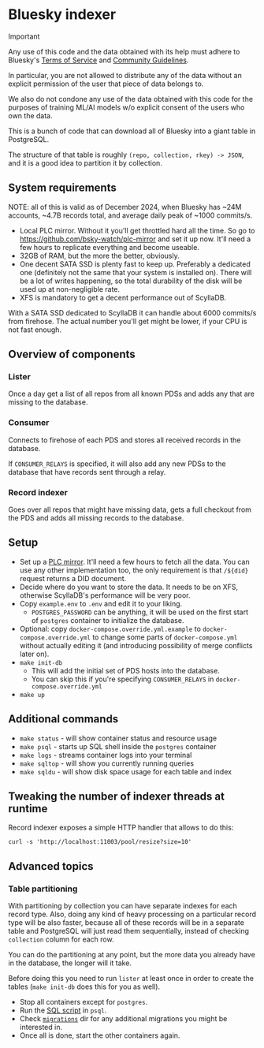 # Bluesky indexer

> [!IMPORTANT]
> Any use of this code and the data obtained with its help must adhere to
> Bluesky's [Terms of Service](https://bsky.social/about/support/tos)
> and [Community Guidelines](https://bsky.social/about/support/community-guidelines).
>
> In particular, you are not allowed to distribute any of the data without
> an explicit permission of the user that piece of data belongs to.
>
> We also do not condone any use of the data obtained with this code for
> the purposes of training ML/AI models w/o explicit consent of the users
> who own the data.

This is a bunch of code that can download all of Bluesky into a giant table in
PostgreSQL.

The structure of that table is roughly `(repo, collection, rkey) -> JSON`, and
it is a good idea to partition it by collection.

## System requirements

NOTE: all of this is valid as of December 2024, when Bluesky has ~24M accounts,
~4.7B records total, and average daily peak of ~1000 commits/s.

* Local PLC mirror. Without it you'll get throttled hard all the time. So go
  to https://github.com/bsky-watch/plc-mirror and set it up now. It'll need
  a few hours to replicate everything and become useable.
* 32GB of RAM, but the more the better, obviously.
* One decent SATA SSD is plenty fast to keep up. Preferably a dedicated one
  (definitely not the same that your system is installed on). There will be a
  lot of writes happening, so the total durability of the disk will be used up
  at non-negligible rate.
* XFS is mandatory to get a decent performance out of ScyllaDB.

With a SATA SSD dedicated to ScyllaDB it can handle about 6000 commits/s from firehose. The actual number you'll get might be lower, if your CPU is not fast enough.

## Overview of components

### Lister

Once a day get a list of all repos from all known PDSs and adds any that are
missing to the database.

### Consumer

Connects to firehose of each PDS and stores all received records in the
database.

If `CONSUMER_RELAYS` is specified, it will also add any new PDSs to the database
that have records sent through a relay.

### Record indexer

Goes over all repos that might have missing data, gets a full checkout from the
PDS and adds all missing records to the database.

## Setup

* Set up a [PLC mirror](https://github.com/bsky-watch/plc-mirror). It'll need
  a few hours to fetch all the data. You can use any other implementation too,
  the only requirement is that `/${did}` request returns a DID document.
* Decide where do you want to store the data. It needs to be on XFS,
  otherwise ScyllaDB's performance will be very poor.
* Copy `example.env` to `.env` and edit it to your liking.
    * `POSTGRES_PASSWORD` can be anything, it will be used on the first start of
      `postgres` container to initialize the database.
* Optional: copy `docker-compose.override.yml.example` to
  `docker-compose.override.yml` to change some parts of `docker-compose.yml`
  without actually editing it (and introducing possibility of merge conflicts
  later on).
* `make init-db`
    * This will add the initial set of PDS hosts into the database.
    * You can skip this if you're specifying `CONSUMER_RELAYS` in
      `docker-compose.override.yml`
* `make up`

## Additional commands

* `make status` - will show container status and resource usage
* `make psql` - starts up SQL shell inside the `postgres` container
* `make logs` - streams container logs into your terminal
* `make sqltop` - will show you currently running queries
* `make sqldu` - will show disk space usage for each table and index

## Tweaking the number of indexer threads at runtime

Record indexer exposes a simple HTTP handler that allows to do this:

`curl -s 'http://localhost:11003/pool/resize?size=10'`

## Advanced topics

### Table partitioning

With partitioning by collection you can have separate indexes for each record
type. Also, doing any kind of heavy processing on a particular record type will
be also faster, because all of these records will be in a separate table and
PostgreSQL will just read them sequentially, instead of checking `collection`
column for each row.

You can do the partitioning at any point, but the more data you already have in
the database, the longer will it take.

Before doing this you need to run `lister` at least once in order to create the
tables (`make init-db` does this for you as well).

* Stop all containers except for `postgres`.
* Run the [SQL script](db-migration/migrations/20240217_partition.sql) in
  `psql`.
* Check [`migrations`](db-migration/migrations/) dir for any additional
  migrations you might be interested in.
* Once all is done, start the other containers again.
